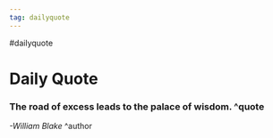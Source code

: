 ```yaml
---
tag: dailyquote
---
```


#dailyquote

# Daily Quote

### The road of excess leads to the palace of wisdom. ^quote
*-William Blake* ^author
